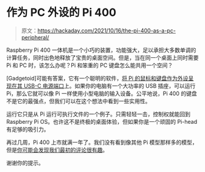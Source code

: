 # 作为 PC 外设的 Pi 400

> 原文：<https://hackaday.com/2021/10/16/the-pi-400-as-a-pc-peripheral/>

Raspberry Pi 400 一体机是一个小巧的装置，功能强大，足以承担大多数单调的计算任务，同时出色地释放了宝贵的桌面空间。但是，当在同一个桌面上同时需要 Pi 和 PC 时，该怎么办呢？Pi 和笨重的 PC 键盘怎么能共用一个空间？

[Gadgetoid]可能有答案，它有一个聪明的软件，[将 Pi 的鼠标和键盘作为外设呈现在其 USB-C 电源端口](https://github.com/Gadgetoid/pi400kb/tree/main)上。如果你的电脑有一个大功率的 USB 插座，可以运行 Pi，那么它就可以像 Pi 一样使用小型电脑的输入设备。公平地说，Pi 400 的键盘不是它的最强点，但我们可以在这个想法中看到一些实用性。

运行它只是从 Pi 运行可执行文件的一个例子。只需轻轻一击，控制权就能回到 Raspberry Pi OS。也许这不是终极的桌面体验，但如果你是一个顽固的 Pi-head 有足够的吸引力。

再过几周，Pi 400 上市就满一年了。我们没有看到像其他 Pi 模型那样多的模型，但是[你可能会发现我们最初的评论很有趣](https://hackaday.com/2020/11/02/new-raspberry-pi-400-is-a-computer-in-a-keyboard-for-70/)。

谢谢你的提示。